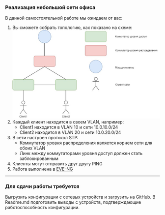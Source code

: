 ### Реализация небольшой сети офиса

В данной самостоятельной работе мы ожидаем от вас:

1. Вы сможете собрать топологию, как показано на схеме:
![](img/1.jpg)
2. Каждый клиент находится в своем VLAN, например:
   * Client1 находится в VLAN 10 и сети 10.0.10.0/24
   * Client2 находится в VLAN 20 и сети 10.0.20.0/24
3. В сети настроен протокол STP:
   * Коммутатор уровня распределения является корнем сети для обоих VLAN
   * Линк между коммутаторами уровня доступ должен стать заблокированным
4. Клиенты могут отправить друг другу PING
5. Работа выполнена в [EVE-NG](https://www.eve-ng.net/)

---

### Для сдачи работы требуется

Выгрузить конфигурации с сетевых устройств и загрузить на GitHub. В Readme.md подготовить выводы с устройств, подтверждающие работоспособность конфигурации.